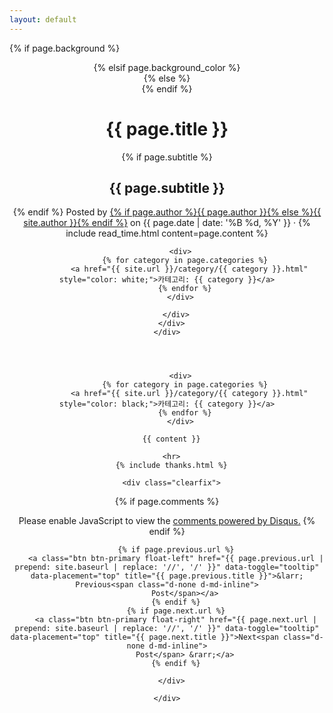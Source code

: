```yaml
---
layout: default
---
```


<!-- Page Header -->

{% if page.background %}
<header class="masthead" style="background-image: url('{{ page.background | prepend: site.baseurl | replace: '//', '/' }}')">
{% elsif page.background_color %}
<header class="masthead" style="background: {{page.background_color }}">
{% else %}
<header class="masthead">
{% endif %}
  <div class="overlay"></div>
  <div class="container">
    <div class="row">
      <div class="col-lg-8 col-md-10 mx-auto">
        <div class="post-heading">
          <h1>{{ page.title }}</h1>
          {% if page.subtitle %}
          <h2 class="subheading">{{ page.subtitle }}</h2>
          {% endif %}
          <span class="meta">Posted by
            <a href="#">{% if page.author %}{{ page.author }}{% else %}{{ site.author }}{% endif %}</a>
            on {{ page.date | date: '%B %d, %Y' }} &middot; {% include read_time.html
            content=page.content %}
          </span>

<!-- 카테고리를 추가하는 코드 -->

          <div>
            {% for category in page.categories %}
              <a href="{{ site.url }}/category/{{ category }}.html" style="color: white;">카테고리: {{ category }}</a>
            {% endfor %}
          </div>

<!-- 카테고리를 추가하는 코드 -->

        </div>
      </div>
    </div>
  </div>
</header>

<div class="container">
  <div class="row">
    <div class="col-lg-8 col-md-10 mx-auto">

<!-- 카테고리를 추가하는 코드 -->

          <div>
            {% for category in page.categories %}
              <a href="{{ site.url }}/category/{{ category }}.html" style="color: black;">카테고리: {{ category }}</a>
            {% endfor %}
          </div>
          
<!-- 카테고리를 추가하는 코드 -->

      {{ content }}

      <hr>
      {% include thanks.html %}

      <div class="clearfix">


<!-- 코멘트 란을 추가하는 코드 -->

{% if page.comments %}
  <div id="disqus_thread"></div>
  <script>
      /**
      *  RECOMMENDED CONFIGURATION VARIABLES: EDIT AND UNCOMMENT THE SECTION BELOW TO INSERT DYNAMIC VALUES FROM YOUR PLATFORM OR CMS.
      *  LEARN WHY DEFINING THESE VARIABLES IS IMPORTANT: https://disqus.com/admin/universalcode/#configuration-variables    */
      /*
      var disqus_config = function () {
      this.page.url = PAGE_URL;  // Replace PAGE_URL with your page's canonical URL variable
      this.page.identifier = PAGE_IDENTIFIER; // Replace PAGE_IDENTIFIER with your page's unique identifier variable
      };
      */
      (function() { // DON'T EDIT BELOW THIS LINE
      var d = document, s = d.createElement('script');
      s.src = 'https://tensorstudio.disqus.com/embed.js';
      s.setAttribute('data-timestamp', +new Date());
      (d.head || d.body).appendChild(s);
      })();
  </script>
  <noscript>Please enable JavaScript to view the <a href="https://disqus.com/?ref_noscript">comments powered by Disqus.</a></noscript>
{% endif %}

<!-- 코멘트 란을 추가하는 코드 -->

        {% if page.previous.url %}
        <a class="btn btn-primary float-left" href="{{ page.previous.url | prepend: site.baseurl | replace: '//', '/' }}" data-toggle="tooltip" data-placement="top" title="{{ page.previous.title }}">&larr; Previous<span class="d-none d-md-inline">
            Post</span></a>
        {% endif %}
        {% if page.next.url %}
        <a class="btn btn-primary float-right" href="{{ page.next.url | prepend: site.baseurl | replace: '//', '/' }}" data-toggle="tooltip" data-placement="top" title="{{ page.next.title }}">Next<span class="d-none d-md-inline">
            Post</span> &rarr;</a>
        {% endif %}

      </div>

    </div>
  </div>
</div>
